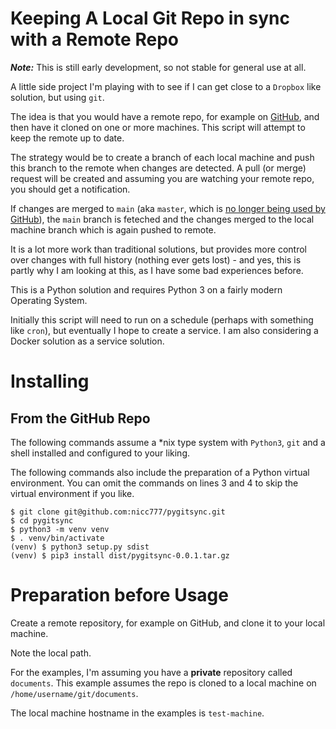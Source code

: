 # Keeping A Local Git Repo in sync with a Remote Repo

_**Note:**_ This is still early development, so not stable for general use at all.

A little side project I'm playing with to see if I can get close to a `Dropbox` like solution, but using `git`.

The idea is that you would have a remote repo, for example on [GitHub](https://github.com/), and then have it cloned on one or more machines. This script will attempt to keep the remote up to date.

The strategy would be to create a branch of each local machine and push this branch to the remote when changes are detected. A pull (or merge) request will be created and assuming you are watching your remote repo, you should get a notification.

If changes are merged to `main` (aka `master`, which is [no longer being used by GitHub](https://github.com/github/renaming)), the `main` branch is feteched and the changes merged to the local machine branch which is again pushed to remote.

It is a lot more work than traditional solutions, but provides more control over changes with full history (nothing ever gets lost) - and yes, this is partly why I am looking at this, as I have some bad experiences before.

This is a Python solution and requires Python 3 on a fairly modern Operating System.

Initially this script will need to run on a schedule (perhaps with something like `cron`), but eventually I hope to create a service. I am also considering a Docker solution as a service solution.

# Installing

## From the GitHub Repo

The following commands assume a *nix type system with `Python3`, `git` and a shell installed and configured to your liking.

The following commands also include the preparation of a Python virtual environment. You can omit the commands on lines 3 and 4 to skip the virtual environment if you like.

```shell
$ git clone git@github.com:nicc777/pygitsync.git
$ cd pygitsync
$ python3 -m venv venv
$ . venv/bin/activate
(venv) $ python3 setup.py sdist
(venv) $ pip3 install dist/pygitsync-0.0.1.tar.gz
```

# Preparation before Usage

Create a remote repository, for example on GitHub, and clone it to your local machine.

Note the local path.

For the examples, I'm assuming you have a **private** repository called `documents`. This example assumes the repo is cloned to a local machine on `/home/username/git/documents`.

The local machine hostname in the examples is `test-machine`.


